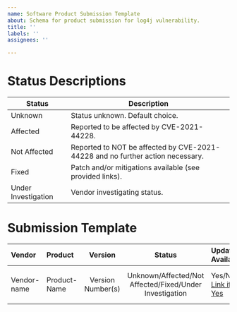 ```yaml
---
name: Software Product Submission Template
about: Schema for product submission for log4j vulnerability.
title: ''
labels: ''
assignees: ''

---
```


# Status Descriptions

|Status| Description |
|------|-------------|
| Unknown | Status unknown.  Default choice. |
| Affected| Reported to be affected by CVE-2021-44228. |
| Not Affected | Reported to NOT be affected by CVE-2021-44228 and no further action necessary. |
| Fixed | Patch and/or mitigations available (see provided links).  |
| Under Investigation | Vendor investigating status. |

# Submission Template

| Vendor        | Product         | Version         | Status          | Update Available | Notes | References |  Last Updated |
|:--------------|:----------------|:---------------:|:---------------:|:-----------------|-----------------------|:-------|--------------:|
| Vendor-name | Product-Name      | Version Number(s)          | Unknown/Affected/Not Affected/Fixed/Under Investigation | Yes/No [Link if Yes]()  | <Statement by vendor, vuln note, etc.>| [Link Here]() | Date of Last Update |
